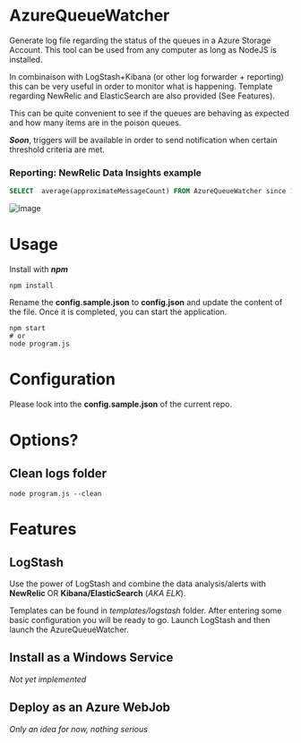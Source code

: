 # AzureQueueWatcher
Generate log file regarding the status of the queues in a Azure Storage Account.
This tool can be used from any computer as long as NodeJS is installed.


In combinaison with LogStash+Kibana (or other log forwarder + reporting) this 
can be very useful in order to monitor what is happening. Template regarding 
NewRelic and ElasticSearch are also provided (See Features).


This can be quite convenient to see if the queues are behaving as expected 
and how many items are in the poison queues.


 ___Soon___, triggers will be available
in order to send notification when certain threshold criteria are met.

### Reporting: NewRelic Data Insights example 
```SQL
SELECT  average(approximateMessageCount) FROM AzureQueueWatcher since 1 hours ago FACET queueName LIMIT  100 TIMESERIES 1 minutes
```
![image](https://cloud.githubusercontent.com/assets/446572/20577536/1541c658-b1c3-11e6-89e1-dc3ff5c59478.png)


# Usage
Install with ___npm___
```Shell
npm install
```

Rename the **config.sample.json** to **config.json** and update the content of the file. Once
it is completed, you can start the application.

```Shell
npm start
# or 
node program.js
```

# Configuration
Please look into the **config.sample.json** of the current repo. 

# Options?
## Clean logs folder
```shell
node program.js --clean
```

# Features
## LogStash
Use the power of LogStash and combine the data analysis/alerts with __NewRelic__ OR __Kibana/ElasticSearch__ (_AKA ELK_).

Templates can be found in _templates/logstash_ folder. After entering some basic configuration you will be ready to go. 
Launch LogStash and then launch the AzureQueueWatcher.

## Install as a Windows Service
_Not yet implemented_

## Deploy as an Azure WebJob
_Only an idea for now, nothing serious_
